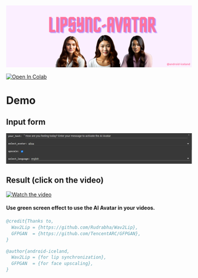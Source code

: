 


<img src="https://raw.githubusercontent.com/android-iceland/LipSync-Avatar/main/LipSync-Avatar.png" width="800">

[![Open In Colab](https://colab.research.google.com/assets/colab-badge.svg)](https://colab.research.google.com/github/android-iceland/LipSync-Avatar/blob/main/LipSync_Avatar.ipynb)


# Demo <br>
## Input form 
![](https://github.com/android-iceland/LipSync-Avatar/blob/main/form.png)
## Result (click on the video)

 [![Watch the video](https://github.com/android-iceland/LipSync-Avatar/blob/main/video/sample.gif)](https://www.youtube.com/watch?v=w8Qwrh8t0n4)

#### Use green screen effect to use  the AI Avatar in your videos. 







```bibtex
@credit{Thanks to,
  Wav2Lip = {https://github.com/Rudrabha/Wav2Lip},
  GFPGAN  = {https://github.com/TencentARC/GFPGAN},
}
```

```bibtex
@author{android-iceland,
  Wav2Lip = {for lip synchronization},
  GFPGAN  = {for face upscaling},
}
```

